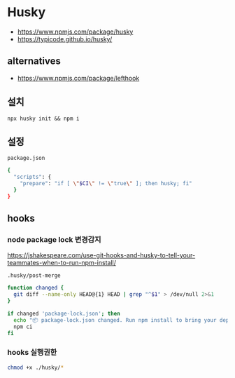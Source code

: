 # Husky

- <https://www.npmjs.com/package/husky>
- <https://typicode.github.io/husky/>

## alternatives

- <https://www.npmjs.com/package/lefthook>

## 설치

`npx husky init && npm i`

## 설정

`package.json`

```sh
{
  "scripts": {
    "prepare": "if [ \"$CI\" != \"true\" ]; then husky; fi"
  }
}
```

## hooks

### node package lock 변경감지

<https://jshakespeare.com/use-git-hooks-and-husky-to-tell-your-teammates-when-to-run-npm-install/>

`.husky/post-merge`

```sh
function changed {
  git diff --name-only HEAD@{1} HEAD | grep "^$1" > /dev/null 2>&1
}

if changed 'package-lock.json'; then
  echo "📦 package-lock.json changed. Run npm install to bring your dependencies up to date."
  npm ci
fi
```

### hooks 실행권한

```sh
chmod +x ./husky/*
```
